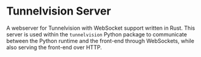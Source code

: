# Tunnelvision Server
A webserver for Tunnelvision with WebSocket support written in Rust. This server is used within the `tunnelvision` Python package to communicate between the Python runtime and the front-end through WebSockets, while also serving the front-end over HTTP.
